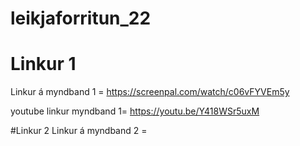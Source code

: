 # **leikjaforritun_22**

# **Linkur 1**
Linkur á myndband 1 = https://screenpal.com/watch/c06vFYVEm5y 

youtube linkur myndband 1= https://youtu.be/Y418WSr5uxM

#Linkur 2
Linkur á myndband 2 =
